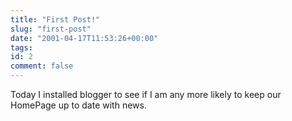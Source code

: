 ```yaml
---
title: "First Post!"
slug: "first-post"
date: "2001-04-17T11:53:26+00:00"
tags:
id: 2
comment: false
---
```


<div style="clear:both;"></div>Today I installed blogger to see if I am any more likely to keep our HomePage up to date with news.
<div style="clear:both; padding-bottom: 0.25em;"></div>
